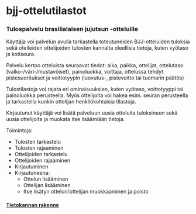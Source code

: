# bjj-ottelutilastot
### Tulospalvelu brasilialaisen jujutsun -otteluille
Käyttäjä voi palvelun avulla tarkastella toteutuneiden BJJ-otteluiden tuloksia sekä otelleiden ottelijoiden tulosten kannalta oleellisia tietoja, kuten vyötaso ja kotiseura.

Palvelu kertoo otteluista seuraavat tiedot: aika, paikka, ottelijat, ottelutaso (valko-/väri-/mustavöiset), painoluokka, voittaja, ottelussa tehdyt pistesuoritukset ja voittotyypin (luovutus-, pistevoitto tai tuomarin päätös)

Tulostilastoja voi rajata eri ominaisuuksien, kuten vyötaso, voittotyyppi tai painoluokka perusteella. Myös ottelijoita voi hakea esim. seuran perusteella ja tarkastella kunkin ottelijan henkilökohtaisia tilastoja.

Kirjautunut käyttäjä voi lisätä palveluun uusia otteluita tuloksineen sekä uusia ottelijoita ja muokata itse lisäämiään tietoja. 

Toimintoja:

- Tulosten tarkastelu
- Tulosten rajaaminen
- Ottelijoiden tarkastelu
- Ottelijoiden rajaaminen
- Kirjautuminen
- Kirjautuneena:
  - Ottelun lisääminen
  - Ottelijan lisääminen
  - Itse lisätyn ottelun/ottelijan muokkaaminen ja poisto


#### [Tietokannan rakenne](https://github.com/sinikala/bjj-ottelutilastot/blob/master/dokumentation/tietokanta.md)
